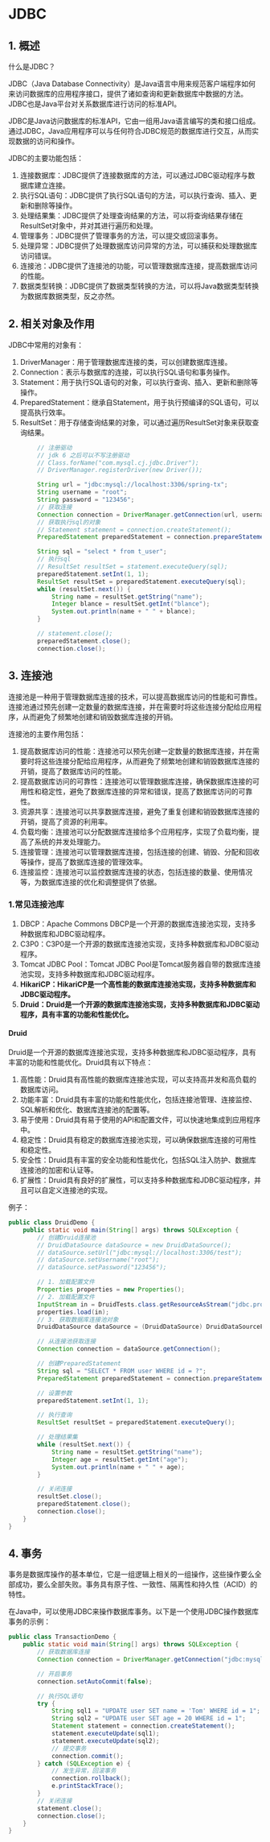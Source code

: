 # JDBC

## 1. 概述

什么是JDBC？

JDBC（Java Database Connectivity）是Java语言中用来规范客户端程序如何来访问数据库的应用程序接口，提供了诸如查询和更新数据库中数据的方法。JDBC也是Java平台对关系数据库进行访问的标准API。

JDBC是Java访问数据库的标准API，它由一组用Java语言编写的类和接口组成。通过JDBC，Java应用程序可以与任何符合JDBC规范的数据库进行交互，从而实现数据的访问和操作。

JDBC的主要功能包括：

1. 连接数据库：JDBC提供了连接数据库的方法，可以通过JDBC驱动程序与数据库建立连接。
2. 执行SQL语句：JDBC提供了执行SQL语句的方法，可以执行查询、插入、更新和删除等操作。
3. 处理结果集：JDBC提供了处理查询结果的方法，可以将查询结果存储在ResultSet对象中，并对其进行遍历和处理。
4. 管理事务：JDBC提供了管理事务的方法，可以提交或回滚事务。
5. 处理异常：JDBC提供了处理数据库访问异常的方法，可以捕获和处理数据库访问错误。
6. 连接池：JDBC提供了连接池的功能，可以管理数据库连接，提高数据库访问的性能。
7. 数据类型转换：JDBC提供了数据类型转换的方法，可以将Java数据类型转换为数据库数据类型，反之亦然。

## 2. 相关对象及作用

JDBC中常用的对象有：

1. DriverManager：用于管理数据库连接的类，可以创建数据库连接。
2. Connection：表示与数据库的连接，可以执行SQL语句和事务操作。
3. Statement：用于执行SQL语句的对象，可以执行查询、插入、更新和删除等操作。
4. PreparedStatement：继承自Statement，用于执行预编译的SQL语句，可以提高执行效率。
5. ResultSet：用于存储查询结果的对象，可以通过遍历ResultSet对象来获取查询结果。

```java
        // 注册驱动
        // jdk 6 之后可以不写注册驱动
        // Class.forName("com.mysql.cj.jdbc.Driver");
        // DriverManager.registerDriver(new Driver());

        String url = "jdbc:mysql://localhost:3306/spring-tx";
        String username = "root";
        String password = "123456";
        // 获取连接
        Connection connection = DriverManager.getConnection(url, username, password);
        // 获取执行sql的对象
        // Statement statement = connection.createStatement();
        PreparedStatement preparedStatement = connection.prepareStatement("select * from t_user where id = ?");

        String sql = "select * from t_user";
        // 执行sql
        // ResultSet resultSet = statement.executeQuery(sql);
        preparedStatement.setInt(1, 1);
        ResultSet resultSet = preparedStatement.executeQuery(sql);
        while (resultSet.next()) {
            String name = resultSet.getString("name");
            Integer blance = resultSet.getInt("blance");
            System.out.println(name + " " + blance);
        }

        // statement.close();
        preparedStatement.close();
        connection.close();
```

## 3. 连接池

连接池是一种用于管理数据库连接的技术，可以提高数据库访问的性能和可靠性。连接池通过预先创建一定数量的数据库连接，并在需要时将这些连接分配给应用程序，从而避免了频繁地创建和销毁数据库连接的开销。

连接池的主要作用包括：

1. 提高数据库访问的性能：连接池可以预先创建一定数量的数据库连接，并在需要时将这些连接分配给应用程序，从而避免了频繁地创建和销毁数据库连接的开销，提高了数据库访问的性能。
2. 提高数据库访问的可靠性：连接池可以管理数据库连接，确保数据库连接的可用性和稳定性，避免了数据库连接的异常和错误，提高了数据库访问的可靠性。
3. 资源共享：连接池可以共享数据库连接，避免了重复创建和销毁数据库连接的开销，提高了资源的利用率。
4. 负载均衡：连接池可以分配数据库连接给多个应用程序，实现了负载均衡，提高了系统的并发处理能力。
5. 连接管理：连接池可以管理数据库连接，包括连接的创建、销毁、分配和回收等操作，提高了数据库连接的管理效率。
6. 连接监控：连接池可以监控数据库连接的状态，包括连接的数量、使用情况等，为数据库连接的优化和调整提供了依据。

### 1.常见连接池库

1. DBCP：Apache Commons DBCP是一个开源的数据库连接池实现，支持多种数据库和JDBC驱动程序。
2. C3P0：C3P0是一个开源的数据库连接池实现，支持多种数据库和JDBC驱动程序。
3. Tomcat JDBC Pool：Tomcat JDBC Pool是Tomcat服务器自带的数据库连接池实现，支持多种数据库和JDBC驱动程序。
4. **HikariCP：HikariCP是一个高性能的数据库连接池实现，支持多种数据库和JDBC驱动程序。**
5. **Druid：Druid是一个开源的数据库连接池实现，支持多种数据库和JDBC驱动程序，具有丰富的功能和性能优化。**

#### Druid

Druid是一个开源的数据库连接池实现，支持多种数据库和JDBC驱动程序，具有丰富的功能和性能优化。Druid具有以下特点：

1. 高性能：Druid具有高性能的数据库连接池实现，可以支持高并发和高负载的数据库访问。
2. 功能丰富：Druid具有丰富的功能和性能优化，包括连接池管理、连接监控、SQL解析和优化、数据库连接池的配置等。
3. 易于使用：Druid具有易于使用的API和配置文件，可以快速地集成到应用程序中。
4. 稳定性：Druid具有稳定的数据库连接池实现，可以确保数据库连接的可用性和稳定性。
5. 安全性：Druid具有丰富的安全功能和性能优化，包括SQL注入防护、数据库连接池的加密和认证等。
6. 扩展性：Druid具有良好的扩展性，可以支持多种数据库和JDBC驱动程序，并且可以自定义连接池的实现。

例子：

```java
public class DruidDemo {
    public static void main(String[] args) throws SQLException {
        // 创建Druid连接池
        // DruidDataSource dataSource = new DruidDataSource();
        // dataSource.setUrl("jdbc:mysql://localhost:3306/test");
        // dataSource.setUsername("root");
        // dataSource.setPassword("123456");

        // 1. 加载配置文件
        Properties properties = new Properties();
        // 2. 加载配置文件    
        InputStream in = DruidTests.class.getResourceAsStream("jdbc.properties");
        properties.load(in);
        // 3. 获取数据库连接池对象
        DruidDataSource dataSource = (DruidDataSource) DruidDataSourceFactory.createDataSource(properties);

        // 从连接池获取连接
        Connection connection = dataSource.getConnection();

        // 创建PreparedStatement
        String sql = "SELECT * FROM user WHERE id = ?";
        PreparedStatement preparedStatement = connection.prepareStatement(sql);

        // 设置参数
        preparedStatement.setInt(1, 1);

        // 执行查询
        ResultSet resultSet = preparedStatement.executeQuery();

        // 处理结果集
        while (resultSet.next()) {
            String name = resultSet.getString("name");
            Integer age = resultSet.getInt("age");
            System.out.println(name + " " + age);
        }

        // 关闭连接
        resultSet.close();
        preparedStatement.close();
        connection.close();
    }
}
```

## 4. 事务

事务是数据库操作的基本单位，它是一组逻辑上相关的一组操作，这些操作要么全部成功，要么全部失败。事务具有原子性、一致性、隔离性和持久性（ACID）的特性。

在Java中，可以使用JDBC来操作数据库事务。以下是一个使用JDBC操作数据库事务的示例：

```java
public class TransactionDemo {
    public static void main(String[] args) throws SQLException {
        // 获取数据库连接
        Connection connection = DriverManager.getConnection("jdbc:mysql://localhost:3306/test", "root", "123456");

        // 开启事务
        connection.setAutoCommit(false);

        // 执行SQL语句
        try {
            String sql1 = "UPDATE user SET name = 'Tom' WHERE id = 1";
            String sql2 = "UPDATE user SET age = 20 WHERE id = 1";
            Statement statement = connection.createStatement();
            statement.executeUpdate(sql1);
            statement.executeUpdate(sql2);
            // 提交事务
            connection.commit();
        } catch (SQLException e) {
            // 发生异常，回滚事务
            connection.rollback();
            e.printStackTrace();
        }
        // 关闭连接
        statement.close();
        connection.close();
    }
}
```
